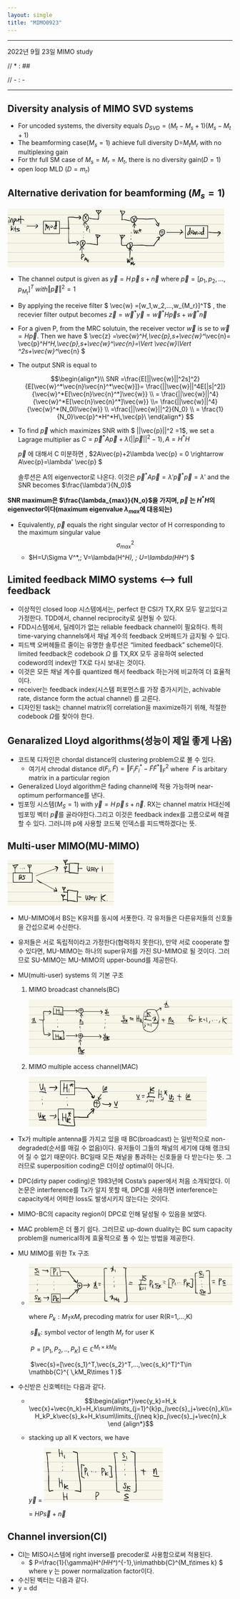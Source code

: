 ```yaml
---
layout: single
title: "MIMO0923"
---
```


---

2022년 9월 23일 MIMO study

// * : ##

// - : -

----

## Diversity analysis of MIMO SVD systems

- For uncoded systems, the diversity equals $D_{SVD}=(M_t-M_s+1)(M_s-M_t+1)$
- The beamforming case($M_s=1$) achieve full diversity D=$M_tM_r$ with no multiplexing gain
- For thr full SM case of $M_s  = M_r = M_t,$ there is no diversity gain($D=1$)
- open loop MLD $(D=m_r)$

## Alternative derivation for beamforming ($M_s=1$)

![image-20220923133240395](../images/2022-09-23-MIMO_0923/image-20220923133240395.png)

- The channel output is given as $\vec{y}=H\,\vec{p}\,s+\vec{n}$ where $\vec{p}=[p_1,p_2,...,p_{M_t}]^T \; with \Vert \vec{p}\Vert ^2 =1$

- By applying the receive filter $ \vec{w} =[w_1,w_2,...,w_{M_r}]^T$ , the recevier filter output becomes $\vec{z}=\vec{w}^*\vec{y}=\vec{w}^*H\vec{p}s+\vec{w}^*\vec{n}$

- For a given P, from the MRC solutuin, the receiver vector $\vec{w}$ is se to  $\vec{w}=H\vec{p}$. Then we have $ \vec{z} =\vec{w}^*H\,\vec{p}\,s+\vec{w}^*\vec{n}= \vec{p}^*H^*H\,\vec{p}\,s+\vec{w}^*\vec{n}=\Vert \vec{w}\Vert ^2s+\vec{w}^*\vec{n} $

- The output SNR is equal to 

  $$\begin{align*}\\ SNR =\frac{E[||\vec{w}||^2s]^2}{E[\vec{w}^*\vec{n}\vec{n}^*\vec{w}]}= \frac{||\vec{w}||^4E[|s|^2]}{\vec{w}^*E[\vec{n}\vec{n}^*]\vec{w}}  \\ = \frac{||\vec{w}||^4}{\vec{w}^*E[\vec{n}\vec{n}^*]\vec{w}} \\= \frac{||\vec{w}||^4}{\vec{w}^*(N_0I)\vec{w}} \\ =\frac{||\vec{w}||^2}{N_0} \\ = \frac{1}{N_0}\vec{p}^*H^*H\,\vec{p}\ \end{align*}  $$

- To find $\vec{p}$ which maximizes SNR with $ ||\vec{p}||^2 =1$, we set a Lagrage multiplier as $C=\vec{p}^*A\vec{p}+\lambda(||\vec{p}||^2-1), A=H^*H$

  $\vec{p}$ 에 대해서 C 미분하면 , $2A\vec{p}+2\lambda \vec{p} = 0  \rightarrow A\vec{p}=\lambda' \vec{p} $	

  솔루션은 A의 eigenvector로 나온다. 이것은 $\vec{p}^*A\vec{p}=\lambda'\vec{p}^*\vec{p}=\lambda'$ and the SNR becomes $\frac{\lambda'}{N_0}$

**SNR maximum은 $\frac{\lambda_{max}}{N_o}$을 가지며, $\vec{p}$ 는 $H^*H$의 eigenvector이다(maximum eigenvalue $\lambda_{max}$에 대응되는)**

- Equivalently, $\vec{p}$ equals the right singular vector of H corresponding to the maximum singular value $$\sigma_{max}^2$$
  - $H=U\Sigma V^*,\; V=\lambda(H^*H), \;  U=\lambda(HH^*)  $



## Limited feedback MIMO systems <--> full feedback

- 이상적인 closed loop 시스템에서는,  perfect 한 CSI가 TX,RX 모두 알고있다고 가정한다. TDD에서, channel reciprocity로 실현될 수 있다.
- FDD시스템에서, 딜레이가 없는 reliable feedback channel이 필요하다. 특히 time-varying channels에서 채널 계수의 feedback 오버헤드가 금지될 수 있다.  
- 피드백 오버헤들르 줄이는 유명한 솔루션은 “limited feedback” scheme이다.  limited feedback은 codebook $\Omega$ 를 TX,RX 모두 공유하여 selected codeword의 index만 TX로 다시 보내는 것이다.
- 이것은 모든 채널 계수를 quantized 해서 feedback 하는거에 비교하여 더 효율적이다.
- receiver는 feedback index(시스템 퍼포먼스를 가장 증가시키는, achivable rate, distance form the actual channel) 를 고른다.
- 디자인된 task는 channel matrix의 correlation을 maximize하기 위해, 적절한 codebook $\Omega$를 찾아야 한다.



## Genaralized Lloyd algorithms(성능이 제일 좋게 나옴)

- 코드북 디자인은 chordal distance의 clustering problem으로 볼 수 있다. 
  - 여기서 chrodal distance $d(F_i,\tilde{F}) = \Vert F_iF_i^*-\tilde{F}\tilde{F}^*\Vert ^2_F$ where $\;\tilde{F}$ is arbitary matrix in a particular region
- Generalized Lloyd algorithm은 fading channel에 적용 가능하며 near-optimum performance를 낸다.
-  빔포밍 시스템($M_S=1$)  with  $\vec{y}=H\,\vec{p}\,s+\vec{n}$.   RX는 channel matrix H대신에 빔포밍 벡터 $\vec{p}$를 골라야한다.그리고 이것은 feedback index를 고름으로써 해결할 수 있다. 그러니까 p에 사용할 코드북 인덱스를 피드백하겠다는 뜻. 

## Multi-user MIMO(MU-MIMO)

![image-20220923152955648](../images/2022-09-23-MIMO_0923/image-20220923152955648.png)

- MU-MIMO에서 BS는 K유저를 동시에 서폿한다. 각 유저들은 다른유저들의 신호들을 간섭으로써 수신한다. 

- 유저들은 서로 독립적이라고 가정한다(협력하지 못한다), 만약 서로 cooperate 할 수 있다면, MU-MIMO는 하나의 super유저를 가진 SU-MIMO로 될 것이다. 그러므로 SU-MIMO는 MU-MIMO의 upper-bound를 제공한다.

- MU(multi-user) systems 의 기본 구조

   1. MIMO broadcast channels(BC)

      ![image-20220923153359922](../images/2022-09-23-MIMO_0923/image-20220923153359922.png)

   2. MIMO multiple access channel(MAC)

      ![image-20220923153430670](../images/2022-09-23-MIMO_0923/image-20220923153430670.png)

- Tx가 multiple antenna를 가지고 있을 때 BC(broadcast) 는 일반적으로 non-degraded(순서를 매길 수 없음)이다. 유저들이 그들의 채널의 세기에 대해 랭크되어 질 수 없기 때문이다. BC일때 모든 채널을 통과하는 신호들을 다 받는다는 뜻. 그러므로 superposition coding은 더이상 optimal이 아니다.

- DPC(dirty paper coding)은 1983년에 Costa’s paper에서 처음 소개되었다. 이 논문은 interference를 Tx가 알지 못할 때, DPC를 사용하면 interference는 capacity에서 어떠한 loss도 발생시키지 않는다는 것이다.

- MIMO-BC의 capacity region이 DPC로 인해 달성될 수 있음을 보였다. 

- MAC problem은 더 풀기 쉽다. 그러므로 up-down duality는 BC sum capacity problem을 numerical하게 효울적으로 풀 수 있는 방법을 제공한다.  

- MU MIMO를 위한 Tx 구조

  - ![image-20220923154552743](../images/2022-09-23-MIMO_0923/image-20220923154552743.png)

    where $P_k : M_T$x$M_r$ precoding matrix for user R(R=1,...,K)

    ​			$\vec{s}_k:$ symbol vector of length $M_r$ for user K

    ​			$P =[P_1,P_2,..,P_K] \in \mathbb{C}^{M_t\times kM_R}$

    ​			$\vec{s}=[\vec{s_1}^T,\vec{s_2}^T,...,\vec{s_k}^T]^T\in \mathbb{C}^{ \,kM_R\times 1 }$

- 수신받은 신호벡터는 다음과 같다. 

  - $$\begin{align*}\vec{y_k}=H_k \vec{x}+\vec{n_k}=H_k\sum\limits_{j=1}^{k}p_j\vec{s}_j+\vec{n}_k\\=H_kP_k\vec{s}_k+H_k\sum\limits_{j\neq k}p_j\vec{s}_j+\vec{n}_k \end {align*}$$

    
  
  - stacking up all K vectors, we have
  
    $\vec{y}$  =   ![image-20220923162029390](../images/2022-09-23-MIMO_0923/image-20220923162029390.png)
  
    = $HP\vec{s}+\vec{n}$

##  Channel inversion(CI)

- CI는 MISO시스템에 right inverse를 precoder로 사용함으로써 적용된다.
  - $ P=\frac{1}{\gamma}H^*(HH^*)^{-1}\,\in\mathbb{C}^{M_t\times k} $  where $\gamma$ 는 power normalization factor이다. 
- 수신된 벡터는 다음과 같다.
- y = dd 
